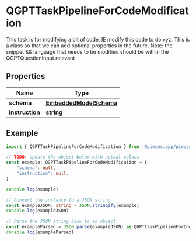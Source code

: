 
# QGPTTaskPipelineForCodeModification

This task is for modifying a bit of code, IE modify this code to do xyz.  This is a class so that we can add optional properties in the future.  Note: the snippet && language that needs to be modified should be within the QGPTQuestionInput.relevant

## Properties

Name | Type
------------ | -------------
**schema** | [**EmbeddedModelSchema**](EmbeddedModelSchema)
**instruction** | **string**

## Example

```typescript
import { QGPTTaskPipelineForCodeModification } from '@pieces.app/pieces-os-client'

// TODO: Update the object below with actual values
const example: QGPTTaskPipelineForCodeModification = {
    "schema": null,
    "instruction": null,
}

console.log(example)

// Convert the instance to a JSON string
const exampleJSON: string = JSON.stringify(example)
console.log(exampleJSON)

// Parse the JSON string back to an object
const exampleParsed = JSON.parse(exampleJSON) as QGPTTaskPipelineForCodeModification
console.log(exampleParsed)
```


